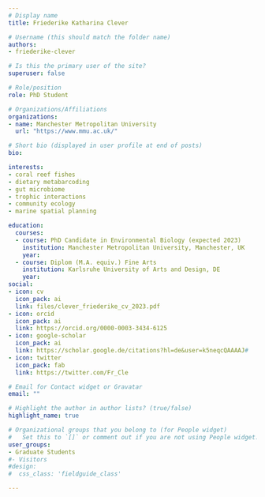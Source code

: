 ```yaml
---
# Display name
title: Friederike Katharina Clever

# Username (this should match the folder name)
authors:
- friederike-clever

# Is this the primary user of the site?
superuser: false

# Role/position
role: PhD Student

# Organizations/Affiliations
organizations:
- name: Manchester Metropolitan University
  url: "https://www.mmu.ac.uk/"

# Short bio (displayed in user profile at end of posts)
bio: 

interests:
- coral reef fishes
- dietary metabarcoding
- gut microbiome
- trophic interactions
- community ecology
- marine spatial planning

education:
  courses:
  - course: PhD Candidate in Environmental Biology (expected 2023)
    institution: Manchester Metropolitan University, Manchester, UK
    year:
  - course: Diplom (M.A. equiv.) Fine Arts
    institution: Karlsruhe University of Arts and Design, DE
    year:
social:
- icon: cv
  icon_pack: ai
  link: files/clever_friederike_cv_2023.pdf
- icon: orcid
  icon_pack: ai
  link: https://orcid.org/0000-0003-3434-6125
- icon: google-scholar
  icon_pack: ai
  link: https://scholar.google.de/citations?hl=de&user=k5neqcQAAAAJ#
- icon: twitter
  icon_pack: fab
  link: https://twitter.com/Fr_Cle

# Email for Contact widget or Gravatar
email: ""

# Highlight the author in author lists? (true/false)
highlight_name: true

# Organizational groups that you belong to (for People widget)
#   Set this to `[]` or comment out if you are not using People widget.
user_groups:
- Graduate Students
#- Visitors
#design:
#  css_class: 'fieldguide_class' 

---
```


